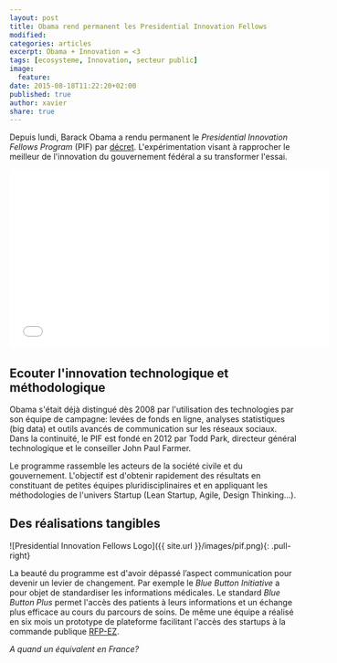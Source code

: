 ```yaml
---
layout: post
title: Obama rend permanent les Presidential Innovation Fellows
modified:
categories: articles
excerpt: Obama + Innovation = <3
tags: [ecosysteme, Innovation, secteur public]
image:
  feature:
date: 2015-08-18T11:22:20+02:00
published: true
author: xavier
share: true
---
```


Depuis lundi, Barack Obama a rendu permanent le _Presidential Innovation Fellows Program_ (PIF) par [décret](https://www.whitehouse.gov/the-press-office/2015/08/17/executive-order-presidential-innovation-fellows-program). L'expérimentation visant à rapprocher le meilleur de l'innovation du gouvernement fédéral a su transformer l'essai.

<iframe width="560" height="315" src="//www.youtube.com/watch?v=3P5UFV8d364" frameborder="0"> </iframe>

## Ecouter l'innovation technologique et méthodologique

Obama s'était déjà distingué dès 2008 par l'utilisation des technologies par son équipe de campagne: levées de fonds en ligne, analyses statistiques (big data) et outils avancés de communication sur les réseaux sociaux. Dans la continuité, le PIF est fondé en 2012 par Todd Park, directeur général technologique et le conseiller John Paul Farmer.

Le programme rassemble les acteurs de la société civile et du gouvernement. L'objectif est d'obtenir rapidement des résultats en constituant de petites équipes pluridisciplinaires et en appliquant les méthodologies de l'univers Startup (Lean Startup, Agile, Design Thinking...).

## Des réalisations tangibles 

![Presidential Innovation Fellows Logo]({{ site.url }}/images/pif.png){: .pull-right}

La beauté du programme est d'avoir dépassé l’aspect communication pour devenir un levier de changement. Par exemple le _Blue Button Initiative_ a pour objet de standardiser les informations médicales. Le standard _Blue Button Plus_ permet l'accès des patients à leurs informations et un échange plus efficace au cours du parcours de soins. De même une équipe a réalisé en six mois un prototype de plateforme facilitant l'accès des startups à la commande publique [RFP-EZ](https://18f.gsa.gov/rfpez/).

*A quand un équivalent en France?*

